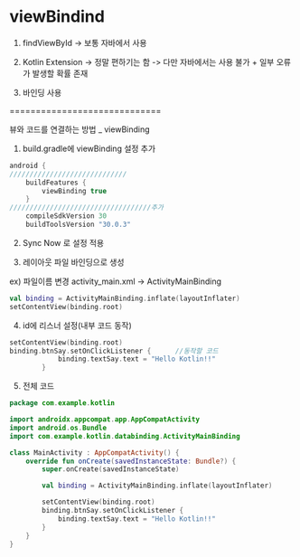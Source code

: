 # viewBindind

1. findViewById -> 보통 자바에서 사용

2. Kotlin Extension -> 정말 편하기는 함 -> 다만 자바에서는 사용 불가 + 일부 오류가 발생할 확률 존재

3. 바인딩 사용

=============================

뷰와 코드를 연결하는 방법 _ viewBinding

1)  build.gradle에 viewBinding 설정 추가

```kotlin
android {
/////////////////////////////
    buildFeatures {
        viewBinding true
    }
///////////////////////////////////추가
    compileSdkVersion 30
    buildToolsVersion "30.0.3"
```

2) Sync Now 로 설정 적용

3) 레이아웃 파일 바인딩으로 생성

ex) 파일이름 변경                              activity_main.xml                 ->             ActivityMainBinding

```kotlin
val binding = ActivityMainBinding.inflate(layoutInflater)
setContentView(binding.root)
```

4) id에 리스너 설정(내부 코드 동작)

```kotlin
setContentView(binding.root)
binding.btnSay.setOnClickListener {      //동작할 코드
            binding.textSay.text = "Hello Kotlin!!"
        }
```

5) 전체 코드

```kotlin
package com.example.kotlin

import androidx.appcompat.app.AppCompatActivity
import android.os.Bundle
import com.example.kotlin.databinding.ActivityMainBinding

class MainActivity : AppCompatActivity() {
    override fun onCreate(savedInstanceState: Bundle?) {
        super.onCreate(savedInstanceState)

        val binding = ActivityMainBinding.inflate(layoutInflater)

        setContentView(binding.root)
        binding.btnSay.setOnClickListener {
            binding.textSay.text = "Hello Kotlin!!"
        }
    }
}
```